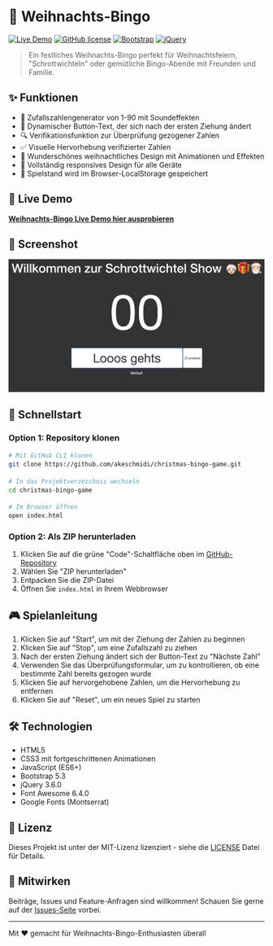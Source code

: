 # 🎄 Weihnachts-Bingo

[![Live Demo](https://img.shields.io/badge/DEMO-LIVE-brightgreen.svg)](https://akeschmidi.github.io/christmas-bingo-game/) 
[![GitHub license](https://img.shields.io/badge/license-MIT-blue.svg)](LICENSE)
[![Bootstrap](https://img.shields.io/badge/Bootstrap-5.3-7952B3.svg)](https://getbootstrap.com/)
[![jQuery](https://img.shields.io/badge/jQuery-3.6.0-0769AD.svg)](https://jquery.com/)

> Ein festliches Weihnachts-Bingo perfekt für Weihnachtsfeiern, "Schrottwichteln" oder gemütliche Bingo-Abende mit Freunden und Familie.

## ✨ Funktionen

- 🎲 Zufallszahlengenerator von 1-90 mit Soundeffekten
- 🔄 Dynamischer Button-Text, der sich nach der ersten Ziehung ändert
- 🔍 Verifikationsfunktion zur Überprüfung gezogener Zahlen
- ✅ Visuelle Hervorhebung verifizierter Zahlen
- 🎅 Wunderschönes weihnachtliches Design mit Animationen und Effekten
- 📱 Vollständig responsives Design für alle Geräte
- 💾 Spielstand wird im Browser-LocalStorage gespeichert

## 🔴 Live Demo

**[Weihnachts-Bingo Live Demo hier ausprobieren](https://akeschmidi.github.io/christmas-bingo-game/)**

## 📸 Screenshot

![Christmas Bingo Screenshot](asset/screenshot.png)

## 🚀 Schnellstart

### Option 1: Repository klonen

```bash
# Mit GitHub CLI klonen
git clone https://github.com/akeschmidi/christmas-bingo-game.git

# In das Projektverzeichnis wechseln
cd christmas-bingo-game

# Im Browser öffnen
open index.html
```

### Option 2: Als ZIP herunterladen

1. Klicken Sie auf die grüne "Code"-Schaltfläche oben im [GitHub-Repository](https://github.com/akeschmidi/christmas-bingo-game)
2. Wählen Sie "ZIP herunterladen"
3. Entpacken Sie die ZIP-Datei
4. Öffnen Sie `index.html` in Ihrem Webbrowser

## 🎮 Spielanleitung

1. Klicken Sie auf "Start", um mit der Ziehung der Zahlen zu beginnen
2. Klicken Sie auf "Stop", um eine Zufallszahl zu ziehen
3. Nach der ersten Ziehung ändert sich der Button-Text zu "Nächste Zahl"
4. Verwenden Sie das Überprüfungsformular, um zu kontrollieren, ob eine bestimmte Zahl bereits gezogen wurde
5. Klicken Sie auf hervorgehobene Zahlen, um die Hervorhebung zu entfernen
6. Klicken Sie auf "Reset", um ein neues Spiel zu starten

## 🛠️ Technologien

- HTML5
- CSS3 mit fortgeschrittenen Animationen
- JavaScript (ES6+)
- Bootstrap 5.3
- jQuery 3.6.0
- Font Awesome 6.4.0
- Google Fonts (Montserrat)

## 📄 Lizenz

Dieses Projekt ist unter der MIT-Lizenz lizenziert - siehe die [LICENSE](LICENSE) Datei für Details.

## 👥 Mitwirken

Beiträge, Issues und Feature-Anfragen sind willkommen! Schauen Sie gerne auf der [Issues-Seite](https://github.com/akeschmidi/christmas-bingo-game/issues) vorbei.

---

Mit ❤️ gemacht für Weihnachts-Bingo-Enthusiasten überall
